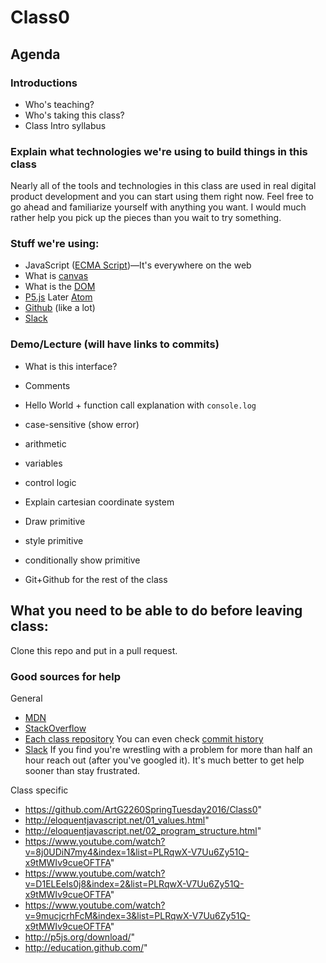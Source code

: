 # Class0

## Agenda

### Introductions
- Who's teaching?
- Who's taking this class?
- Class Intro syllabus

### Explain what technologies we're using to build things in this class
Nearly all of the tools and technologies in this class are used in real digital product development and you can start using them right now. Feel free to go ahead and familiarize yourself with anything you want. I would much rather help you pick up the pieces than you wait to try something.

### Stuff we're using:
- JavaScript ([ECMA Script](https://www.google.com/search?q=javascript+vs+ecmascript))—It's everywhere on the web
- What is [canvas](https://developer.mozilla.org/en-US/docs/Web/API/Canvas_API)
- What is the [DOM](https://developer.mozilla.org/en-US/docs/Web/API/Document_Object_Model)
- [P5.js](http://p5js.org/download/) Later [Atom](https://atom.io/)
- [Github](https://github.com) (like a lot)
- [Slack](https://slack.com)

### Demo/Lecture (will have links to commits)
- What is this interface?
- Comments
- Hello World + function call explanation with `console.log`
- case-sensitive (show error)
- arithmetic
- variables
- control logic
- Explain cartesian coordinate system
- Draw primitive
- style primitive
- conditionally show primitive

- Git+Github for the rest of the class


## What you need to be able to do before leaving class:
Clone this repo and put in a pull request.


### Good sources for help
General
- [MDN](https://developer.mozilla.org)
- [StackOverflow](http://stackoverflow.com/questions/tagged/javascript)
- [Each class repository](https://github.com/ArtG2260SpringTuesday2016/Class0) You can even check [commit history](https://github.com/ArtG2260SpringTuesday2016/Class0/commits/master)
- [Slack](https://artg2260st2016.slack.com/messages/@slackbot/) If you find you're wrestling with a problem for more than half an hour reach out (after you've googled it). It's much better to get help sooner than stay frustrated.

Class specific
- https://github.com/ArtG2260SpringTuesday2016/Class0"
- http://eloquentjavascript.net/01_values.html"
- http://eloquentjavascript.net/02_program_structure.html"
- https://www.youtube.com/watch?v=8j0UDiN7my4&index=1&list=PLRqwX-V7Uu6Zy51Q-x9tMWIv9cueOFTFA"
- https://www.youtube.com/watch?v=D1ELEeIs0j8&index=2&list=PLRqwX-V7Uu6Zy51Q-x9tMWIv9cueOFTFA"
- https://www.youtube.com/watch?v=9mucjcrhFcM&index=3&list=PLRqwX-V7Uu6Zy51Q-x9tMWIv9cueOFTFA"
- http://p5js.org/download/"
- http://education.github.com/"



